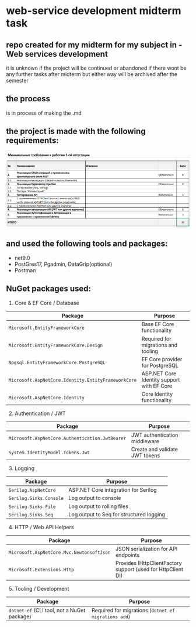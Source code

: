 # web-service development midterm task
## repo created for my midterm for my subject in - Web services development

it is unknown if the project will be continued or abandoned if there wont be any further tasks after midterm but either way will be archived after the semester 

## the process
is in process of making the .md

## the project is made with the following requirements:
![requirements](https://github.com/K0d0ku/web-serv_midterm/blob/master/%23images_and_files/requirements.png)

## and used the following tools and packages:

- net9.0
- PostGres17, Pgadmin, DataGrip(optional)
- Postman

## NuGet packages used:
1. Core & EF Core / Database

| Package                                             | Purpose                                    |
| --------------------------------------------------- | ------------------------------------------ |
| `Microsoft.EntityFrameworkCore`                     | Base EF Core functionality                 |
| `Microsoft.EntityFrameworkCore.Design`              | Required for migrations and tooling        |
| `Npgsql.EntityFrameworkCore.PostgreSQL`             | EF Core provider for PostgreSQL            |
| `Microsoft.AspNetCore.Identity.EntityFrameworkCore` | ASP.NET Core Identity support with EF Core |
| `Microsoft.AspNetCore.Identity`                     | Core Identity functionality                |


2. Authentication / JWT

| Package                                         | Purpose                        |
| ----------------------------------------------- | ------------------------------ |
| `Microsoft.AspNetCore.Authentication.JwtBearer` | JWT authentication middleware  |
| `System.IdentityModel.Tokens.Jwt`               | Create and validate JWT tokens |


3. Logging

| Package                          | Purpose                                  |
| -------------------------------- | ---------------------------------------- |
| `Serilog.AspNetCore`             | ASP.NET Core integration for Serilog     |
| `Serilog.Sinks.Console`          | Log output to console                    |
| `Serilog.Sinks.File`             | Log output to rolling files              |
| `Serilog.Sinks.Seq`              | Log output to Seq for structured logging |


4. HTTP / Web API Helpers

| Package                                                         | Purpose                                                      |
| --------------------------------------------------------------- | ------------------------------------------------------------ |
| `Microsoft.AspNetCore.Mvc.NewtonsoftJson`                       | JSON serialization for API endpoints                         |
| `Microsoft.Extensions.Http`                                     | Provides IHttpClientFactory support (used for HttpClient DI) |


5. Tooling / Development

| Package                                     | Purpose                                              |
| ------------------------------------------- | ---------------------------------------------------- |
| `dotnet-ef` (CLI tool, not a NuGet package) | Required for migrations (`dotnet ef migrations add`) |
